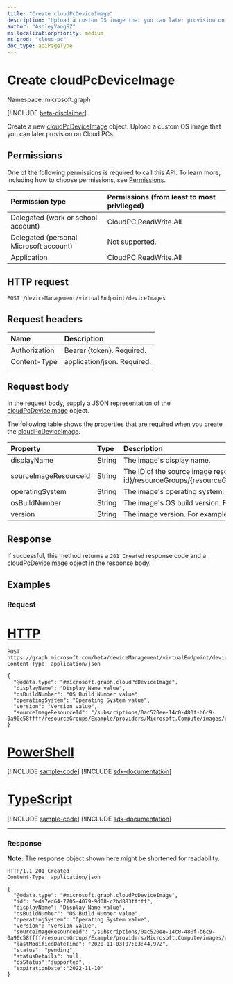 ```yaml
---
title: "Create cloudPcDeviceImage"
description: "Upload a custom OS image that you can later provision on Cloud PCs."
author: "AshleyYangSZ"
ms.localizationpriority: medium
ms.prod: "cloud-pc"
doc_type: apiPageType
---
```


# Create cloudPcDeviceImage

Namespace: microsoft.graph

[!INCLUDE [beta-disclaimer](../../includes/beta-disclaimer.md)]

Create a new [cloudPcDeviceImage](../resources/cloudpcdeviceimage.md) object. Upload a custom OS image that you can later provision on Cloud PCs.

## Permissions

One of the following permissions is required to call this API. To learn more, including how to choose permissions, see [Permissions](/graph/permissions-reference).

|Permission type|Permissions (from least to most privileged)|
|:---|:---|
|Delegated (work or school account)|CloudPC.ReadWrite.All|
|Delegated (personal Microsoft account)|Not supported.|
|Application|CloudPC.ReadWrite.All|

## HTTP request

<!-- {
  "blockType": "ignored"
}
-->

``` http
POST /deviceManagement/virtualEndpoint/deviceImages
```

## Request headers

| Name          | Description                |
| :------------ | :------------------------  |
| Authorization | Bearer {token}. Required.  |
| Content-Type  | application/json. Required.|

## Request body

In the request body, supply a JSON representation of the [cloudPcDeviceImage](../resources/cloudpcdeviceimage.md) object.

The following table shows the properties that are required when you create the [cloudPcDeviceImage](../resources/cloudpcdeviceimage.md).

|Property|Type|Description|
|:---|:---|:---|
|displayName|String|The image's display name.|
|sourceImageResourceId|String|The ID of the source image resource on Azure. Required format: "/subscriptions/{subscription-id}/resourceGroups/{resourceGroupName}/providers/Microsoft.Compute/images/{imageName}".|
|operatingSystem|String|The image's operating system. For example: Windows 10 Enterprise.|
|osBuildNumber|String|The image's OS build version. For example: 1909.|
|version|String|The image version. For example: 0.0.1, 1.5.13.|

## Response

If successful, this method returns a `201 Created` response code and a [cloudPcDeviceImage](../resources/cloudpcdeviceimage.md) object in the response body.

## Examples

### Request


# [HTTP](#tab/http)
<!-- {
  "blockType": "request",
  "name": "create_cloudpcdeviceimage_from_cloudpcdeviceimage"
}
-->

``` http
POST https://graph.microsoft.com/beta/deviceManagement/virtualEndpoint/deviceImages
Content-Type: application/json

{
  "@odata.type": "#microsoft.graph.cloudPcDeviceImage",
  "displayName": "Display Name value",
  "osBuildNumber": "OS Build Number value",
  "operatingSystem": "Operating System value",
  "version": "Version value",
  "sourceImageResourceId": "/subscriptions/0ac520ee-14c0-480f-b6c9-0a90c58ffff/resourceGroups/Example/providers/Microsoft.Compute/images/exampleImage"
}
```

# [PowerShell](#tab/powershell)
[!INCLUDE [sample-code](../includes/snippets/powershell/create-cloudpcdeviceimage-from-cloudpcdeviceimage-powershell-snippets.md)]
[!INCLUDE [sdk-documentation](../includes/snippets/snippets-sdk-documentation-link.md)]

# [TypeScript](#tab/typescript)
[!INCLUDE [sample-code](../includes/snippets/typescript/create-cloudpcdeviceimage-from-cloudpcdeviceimage-typescript-snippets.md)]
[!INCLUDE [sdk-documentation](../includes/snippets/snippets-sdk-documentation-link.md)]

---


### Response

**Note:** The response object shown here might be shortened for readability.
<!-- {
  "blockType": "response",
  "truncated": true,
  "@odata.type": "microsoft.graph.cloudPcDeviceImage"
}
-->

``` http
HTTP/1.1 201 Created
Content-Type: application/json

{
  "@odata.type": "#microsoft.graph.cloudPcDeviceImage",
  "id": "eda7ed64-7705-4079-9d08-c2bd883fffff",
  "displayName": "Display Name value",
  "osBuildNumber": "OS Build Number value",
  "operatingSystem": "Operating System value",
  "version": "Version value",
  "sourceImageResourceId": "/subscriptions/0ac520ee-14c0-480f-b6c9-0a90c58ffff/resourceGroups/Example/providers/Microsoft.Compute/images/exampleImage",
  "lastModifiedDateTime": "2020-11-03T07:03:44.97Z",
  "status": "pending",
  "statusDetails": null,
  "osStatus":"supported",
  "expirationDate":"2022-11-10"
}
```
